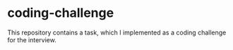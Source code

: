 # coding-challenge
This repository contains a task, which I implemented as a coding challenge for the interview.
